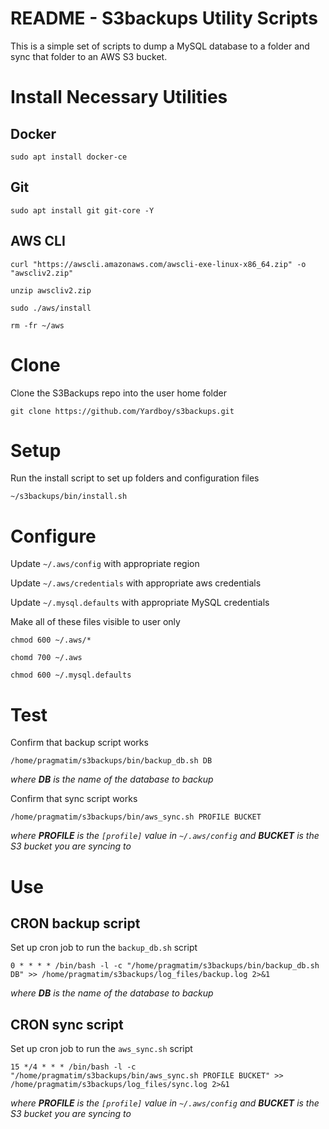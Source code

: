 # README - S3backups Utility Scripts

This is a simple set of scripts to dump a MySQL database to a folder
and sync that folder to an AWS S3 bucket.

# Install Necessary Utilities

## Docker

`sudo apt install docker-ce`

## Git

`sudo apt install git git-core -Y`

## AWS CLI

`curl "https://awscli.amazonaws.com/awscli-exe-linux-x86_64.zip" -o "awscliv2.zip"`

`unzip awscliv2.zip`

`sudo ./aws/install`

`rm -fr ~/aws`

# Clone

Clone the S3Backups repo into the user home folder

`git clone https://github.com/Yardboy/s3backups.git`

# Setup
Run the install script to set up folders and configuration files

`~/s3backups/bin/install.sh`

# Configure
Update `~/.aws/config` with appropriate region

Update `~/.aws/credentials` with appropriate aws credentials

Update `~/.mysql.defaults` with appropriate MySQL credentials

Make all of these files visible to user only

`chmod 600 ~/.aws/*`

`chomd 700 ~/.aws`

`chmod 600 ~/.mysql.defaults`

# Test

Confirm that backup script works

`/home/pragmatim/s3backups/bin/backup_db.sh DB`

*where **DB** is the name of the database to backup*

Confirm that sync script works

`/home/pragmatim/s3backups/bin/aws_sync.sh PROFILE BUCKET`

*where **PROFILE** is the `[profile]` value in `~/.aws/config`*
*and **BUCKET** is the S3 bucket you are syncing to*

# Use

## CRON backup script

Set up cron job to run the `backup_db.sh` script

`0 * * * * /bin/bash -l -c "/home/pragmatim/s3backups/bin/backup_db.sh DB" >> /home/pragmatim/s3backups/log_files/backup.log 2>&1`

*where **DB** is the name of the database to backup*

## CRON sync script

Set up cron job to run the `aws_sync.sh` script

`15 */4 * * * /bin/bash -l -c "/home/pragmatim/s3backups/bin/aws_sync.sh PROFILE BUCKET" >> /home/pragmatim/s3backups/log_files/sync.log 2>&1`

*where **PROFILE** is the `[profile]` value in `~/.aws/config`*
*and **BUCKET** is the S3 bucket you are syncing to*